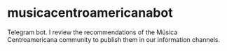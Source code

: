 # musicacentroamericanabot
Telegram bot. I review the recommendations of the Música Centroamericana community to publish them in our information channels.
